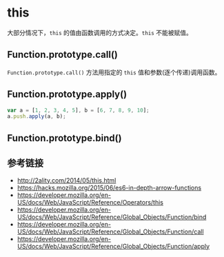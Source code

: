 # this

大部分情况下，`this` 的值由函数调用的方式决定。`this` 不能被赋值。

## Function.prototype.call()
`Function.prototype.call()` 方法用指定的 `this` 值和参数(逐个传递)调用函数。

## Function.prototype.apply()
```javascript
var a = [1, 2, 3, 4, 5], b = [6, 7, 8, 9, 10];
a.push.apply(a, b);
```

## Function.prototype.bind()

## 参考链接
* http://2ality.com/2014/05/this.html
* https://hacks.mozilla.org/2015/06/es6-in-depth-arrow-functions
* https://developer.mozilla.org/en-US/docs/Web/JavaScript/Reference/Operators/this
* https://developer.mozilla.org/en-US/docs/Web/JavaScript/Reference/Global_Objects/Function/bind
* https://developer.mozilla.org/en-US/docs/Web/JavaScript/Reference/Global_Objects/Function/call
* https://developer.mozilla.org/en-US/docs/Web/JavaScript/Reference/Global_Objects/Function/apply
